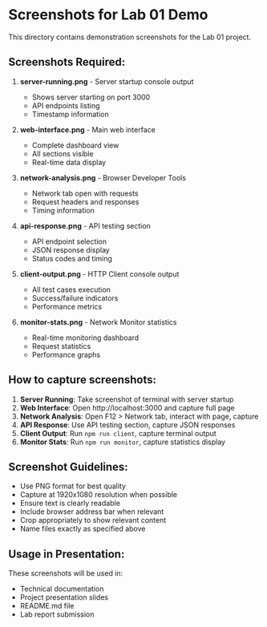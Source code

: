 # Screenshots for Lab 01 Demo

This directory contains demonstration screenshots for the Lab 01 project.

## Screenshots Required:

1. **server-running.png** - Server startup console output

   - Shows server starting on port 3000
   - API endpoints listing
   - Timestamp information

2. **web-interface.png** - Main web interface

   - Complete dashboard view
   - All sections visible
   - Real-time data display

3. **network-analysis.png** - Browser Developer Tools

   - Network tab open with requests
   - Request headers and responses
   - Timing information

4. **api-response.png** - API testing section

   - API endpoint selection
   - JSON response display
   - Status codes and timing

5. **client-output.png** - HTTP Client console output

   - All test cases execution
   - Success/failure indicators
   - Performance metrics

6. **monitor-stats.png** - Network Monitor statistics
   - Real-time monitoring dashboard
   - Request statistics
   - Performance graphs

## How to capture screenshots:

1. **Server Running**: Take screenshot of terminal with server startup
2. **Web Interface**: Open http://localhost:3000 and capture full page
3. **Network Analysis**: Open F12 > Network tab, interact with page, capture
4. **API Response**: Use API testing section, capture JSON responses
5. **Client Output**: Run `npm run client`, capture terminal output
6. **Monitor Stats**: Run `npm run monitor`, capture statistics display

## Screenshot Guidelines:

- Use PNG format for best quality
- Capture at 1920x1080 resolution when possible
- Ensure text is clearly readable
- Include browser address bar when relevant
- Crop appropriately to show relevant content
- Name files exactly as specified above

## Usage in Presentation:

These screenshots will be used in:

- Technical documentation
- Project presentation slides
- README.md file
- Lab report submission
